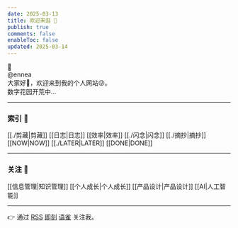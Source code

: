 ```yaml
---
date: 2025-03-13
title: 欢迎来逛 👋
publish: true
comments: false
enableToc: false
updated: 2025-03-14
---
```

🌲    
@ennea    
大家好👋，欢迎来到我的个人网站😜。    
数字花园开荒中…  
  
---  
### 索引 🤪  
[[./剪藏|剪藏]] [[日志|日志]] [[效率|效率]] [[./闪念|闪念]] [[./摘抄|摘抄]]    
[[NOW|NOW]] [[./LATER|LATER]] [[DONE|DONE]]  
  
---  
### 关注 👀  
[[信息管理|知识管理]] [[个人成长|个人成长]] [[产品设计|产品设计]] [[AI|人工智能]]  
  
---  
👉 通过 [RSS](https://enneaaa.netlify.app/feed.xml) [即刻](https://web.okjike.com/u/89e74f34-dd80-4c6c-9853-240e159693b3) [语雀](https://www.yuque.com/ennea/pages) 关注我。  
  
